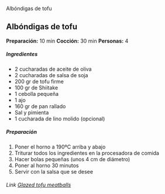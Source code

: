 Albóndigas de tofu

## Albóndigas de tofu

**Preparación:** 10 min
**Cocción:** 30 min
**Personas:** 4

##### Ingredientes

* 2 cucharadas de aceite de oliva
* 2 cucharadas de salsa de soja
* 200 gr de tofu firme
* 100 gr de Shiitake
* 1 cebolla pequeña
* 1 ajo
* 160 gr de pan rallado
* Sal y pimienta
* 1 cucharada de lino molido (opcional)

##### Preparación

1. Poner el horno a 190ºC arriba y abajo
2. Triturar todos los ingredientes en la procesadora de comida
3. Hacer bolas pequeñas (unos 4 cm de diámetro)
4. Poner al horno 30 minutos
5. Servir con la salsa que se desee


###### Link [Glazed tofu meatballs](https://www.connoisseurusveg.com/ginger-glazed-tofu-meatballs/#wprm-recipe-container-13357)
